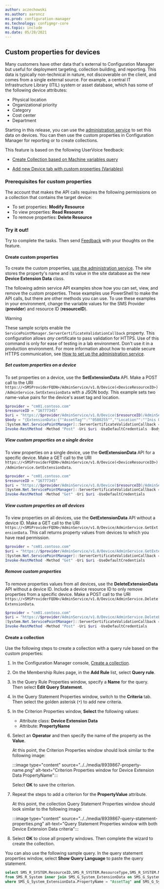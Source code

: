 ```yaml
---
author: aczechowski
ms.author: aaroncz
ms.prod: configuration-manager
ms.technology: configmgr-core
ms.topic: include
ms.date: 05/28/2021
---
```


## <a name="bkmk_invext"></a> Custom properties for devices

<!--8939867-->

Many customers have other data that's external to Configuration Manager but useful for deployment targeting, collection building, and reporting. This data is typically non-technical in nature, not discoverable on the client, and comes from a single external source. For example, a central IT Infrastructure Library (ITIL) system or asset database, which has some of the following device attributes:

- Physical location
- Organizational priority
- Category
- Cost center
- Department

Starting in this release, you can use the [administration service](../../../../../develop/adminservice/index.yml) to set this data on devices. You can then use the custom properties in Configuration Manager for reporting or to create collections.

This feature is based on the following UserVoice feedback:

- [Create Collection based on Machine variables query](https://configurationmanager.uservoice.com/forums/300492-ideas/suggestions/36395662-create-collection-based-on-machine-variables-query)

- [Add new Device tab with custom properties (Variables)](https://configurationmanager.uservoice.com/forums/300492-ideas/suggestions/38313037-add-new-device-tab-with-custom-properties-variabl)

### Prerequisites for custom properties

The account that makes the API calls requires the following permissions on a collection that contains the target device:

- To set properties: **Modify Resource**
- To view properties: **Read Resource**
- To remove properties: **Delete Resource**

### Try it out!

Try to complete the tasks. Then send [Feedback](../../../../understand/product-feedback.md) with your thoughts on the feature.

#### Create custom properties

To create the custom properties, [use the administration service](../../../../../develop/adminservice/usage.md). The site stores the property's name and its value in the site database as the new **Device Extension Data** class.

The following admin service API examples show how you can set, view, and remove the custom properties. These examples use PowerShell to make the API calls, but there are other methods you can use. To use these examples in your environment, change the variable values for the SMS Provider (**provider**) and resource ID (**resourceID**).

> [!WARNING]
> These sample scripts enable the `ServicePointManager.ServerCertificateValidationCallback` property. This configuration allows _any_ certificate to pass validation for HTTPS. Use of this command is only for ease of testing in a lab environment. Don't use it in a production environment. For more information about how to enable secure HTTPS communication, see [How to set up the administration service](../../../../../develop/adminservice/set-up.md).

##### Set custom properties on a device

To set properties on a device, use the **SetExtensionData** API. Make a POST call to the URI `https://<SMSProviderFQDN>/AdminService/v1.0/Device(<DeviceResourceID>)/AdminService.SetExtensionData` with a JSON body. This example sets two name-value pairs for the device's asset tag and location.

```powershell
$provider = "cm01.contoso.com"
$resourceID = "16777345"
$uri = "https://$provider/AdminService/v1.0/Device($resourceID)/AdminService.SetExtensionData"
$body = "{ExtensionData:{""AssetTag"":""0580255"",""Location"":""Inis Oírr""}}"
[System.Net.ServicePointManager]::ServerCertificateValidationCallback = {$true};
Invoke-RestMethod -Method "Post" -Uri $uri -UseDefaultCredentials -Body $body -ContentType "application/json"
```

##### View custom properties on a single device

To view properties on a single device, use the **GetExtensionData** API for a specific device. Make a GET call to the URI `https://<SMSProviderFQDN>/AdminService/v1.0/Device(<DeviceResourceID>)/AdminService.GetExtensionData`.

```powershell
$provider = "cm01.contoso.com"
$resourceID = "16777345"
$uri = "https://$provider/AdminService/v1.0/Device($resourceID)/AdminService.GetExtensionData"
[System.Net.ServicePointManager]::ServerCertificateValidationCallback = {$true};
Invoke-RestMethod -Method "Get" -Uri $uri -UseDefaultCredentials
```

##### View custom properties on all devices

To view properties on all devices, use the **GetExtensionData** API without a device ID. Make a GET call to the URI `https://<SMSProviderFQDN>/AdminService/v1.0/Device/AdminService.GetExtensionData`. This call returns property values from devices to which you have read permission.

```powershell
$provider = "cm01.contoso.com"
$uri = "https://$provider/AdminService/v1.0/Device/AdminService.GetExtensionData"
[System.Net.ServicePointManager]::ServerCertificateValidationCallback = {$true};
Invoke-RestMethod -Method "Get" -Uri $uri -UseDefaultCredentials
```

##### Remove custom properties

To remove properties values from all devices, use the **DeleteExtensionData** API without a device ID. Include a device resource ID to only remove properties from a specific device. Make a POST call to the URI `https://<SMSProviderFQDN>/AdminService/v1.0/Device/AdminService.DeleteExtensionData`.

```powershell
$provider = "cm01.contoso.com"
$uri = "https://$provider/AdminService/v1.0/Device/AdminService.DeleteExtensionData"
[System.Net.ServicePointManager]::ServerCertificateValidationCallback = {$true};
Invoke-RestMethod -Method "Post" -Uri $uri -UseDefaultCredentials
```

#### Create a collection

Use the following steps to create a collection with a query rule based on the custom properties:

1. In the Configuration Manager console, [Create a collection](../../../../clients/manage/collections/create-collections.md).
1. On the Membership Rules page, in the **Add Rule** list, select **Query rule**.
1. In the Query Rule Properties window, specify a **Name** for the query. Then select **Edit Query Statement**.
1. In the Query Statement Properties window, switch to the **Criteria** tab. Then select the golden asterisk (`*`) to add new criteria.
1. In the Criterion Properties window, **Select** the following values:

    - Attribute class: **Device Extension Data**
    - Attribute: **PropertyName**

1. Select an **Operator** and then specify the name of the property as the **Value**.

    At this point, the Criterion Properties window should look similar to the following image:

    :::image type="content" source="../../media/8939867-property-name.png" alt-text="Criterion Properties window for Device Extension Data PropertyName":::

    Select **OK** to save the criterion.

1. Repeat the steps to add a criterion for the **PropertyValue** attribute.

    At this point, the collection Query Statement Properties window should look similar to the following image:

    :::image type="content" source="../../media/8939867-query-statement-properties.png" alt-text="Query Statement Properties window with both Device Extension Data criteria":::

1. Select **OK** to close all property windows. Then complete the wizard to create the collection.

You can also use the following sample query. In the query statement properties window, select **Show Query Language** to paste the query statement.

```sql
select SMS_R_SYSTEM.ResourceID,SMS_R_SYSTEM.ResourceType,SMS_R_SYSTEM.Name,SMS_R_SYSTEM.SMSUniqueIdentifier,SMS_R_SYSTEM.ResourceDomainORWorkgroup,SMS_R_SYSTEM.Client 
from SMS_R_System inner join SMS_G_System_ExtensionData on SMS_G_System_ExtensionData.ResourceId = SMS_R_System.ResourceId 
where SMS_G_System_ExtensionData.PropertyName = "AssetTag" and SMS_G_System_ExtensionData.PropertyValue = "0580255"
```
